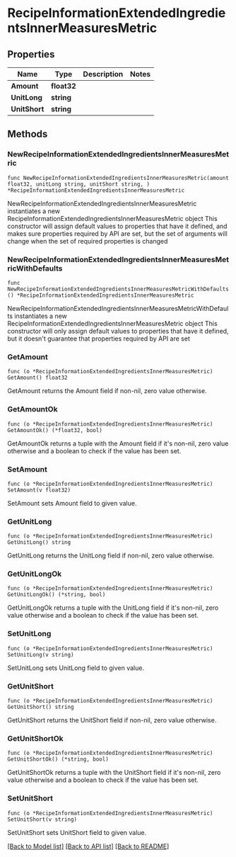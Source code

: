 # RecipeInformationExtendedIngredientsInnerMeasuresMetric

## Properties

Name | Type | Description | Notes
------------ | ------------- | ------------- | -------------
**Amount** | **float32** |  | 
**UnitLong** | **string** |  | 
**UnitShort** | **string** |  | 

## Methods

### NewRecipeInformationExtendedIngredientsInnerMeasuresMetric

`func NewRecipeInformationExtendedIngredientsInnerMeasuresMetric(amount float32, unitLong string, unitShort string, ) *RecipeInformationExtendedIngredientsInnerMeasuresMetric`

NewRecipeInformationExtendedIngredientsInnerMeasuresMetric instantiates a new RecipeInformationExtendedIngredientsInnerMeasuresMetric object
This constructor will assign default values to properties that have it defined,
and makes sure properties required by API are set, but the set of arguments
will change when the set of required properties is changed

### NewRecipeInformationExtendedIngredientsInnerMeasuresMetricWithDefaults

`func NewRecipeInformationExtendedIngredientsInnerMeasuresMetricWithDefaults() *RecipeInformationExtendedIngredientsInnerMeasuresMetric`

NewRecipeInformationExtendedIngredientsInnerMeasuresMetricWithDefaults instantiates a new RecipeInformationExtendedIngredientsInnerMeasuresMetric object
This constructor will only assign default values to properties that have it defined,
but it doesn't guarantee that properties required by API are set

### GetAmount

`func (o *RecipeInformationExtendedIngredientsInnerMeasuresMetric) GetAmount() float32`

GetAmount returns the Amount field if non-nil, zero value otherwise.

### GetAmountOk

`func (o *RecipeInformationExtendedIngredientsInnerMeasuresMetric) GetAmountOk() (*float32, bool)`

GetAmountOk returns a tuple with the Amount field if it's non-nil, zero value otherwise
and a boolean to check if the value has been set.

### SetAmount

`func (o *RecipeInformationExtendedIngredientsInnerMeasuresMetric) SetAmount(v float32)`

SetAmount sets Amount field to given value.


### GetUnitLong

`func (o *RecipeInformationExtendedIngredientsInnerMeasuresMetric) GetUnitLong() string`

GetUnitLong returns the UnitLong field if non-nil, zero value otherwise.

### GetUnitLongOk

`func (o *RecipeInformationExtendedIngredientsInnerMeasuresMetric) GetUnitLongOk() (*string, bool)`

GetUnitLongOk returns a tuple with the UnitLong field if it's non-nil, zero value otherwise
and a boolean to check if the value has been set.

### SetUnitLong

`func (o *RecipeInformationExtendedIngredientsInnerMeasuresMetric) SetUnitLong(v string)`

SetUnitLong sets UnitLong field to given value.


### GetUnitShort

`func (o *RecipeInformationExtendedIngredientsInnerMeasuresMetric) GetUnitShort() string`

GetUnitShort returns the UnitShort field if non-nil, zero value otherwise.

### GetUnitShortOk

`func (o *RecipeInformationExtendedIngredientsInnerMeasuresMetric) GetUnitShortOk() (*string, bool)`

GetUnitShortOk returns a tuple with the UnitShort field if it's non-nil, zero value otherwise
and a boolean to check if the value has been set.

### SetUnitShort

`func (o *RecipeInformationExtendedIngredientsInnerMeasuresMetric) SetUnitShort(v string)`

SetUnitShort sets UnitShort field to given value.



[[Back to Model list]](../README.md#documentation-for-models) [[Back to API list]](../README.md#documentation-for-api-endpoints) [[Back to README]](../README.md)


